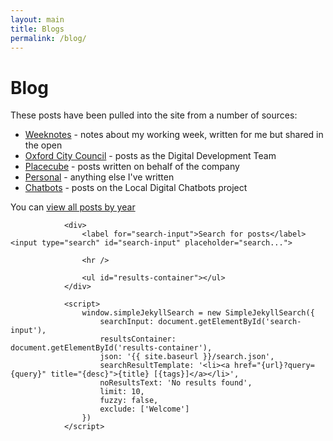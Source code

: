 ```yaml
---
layout: main
title: Blogs
permalink: /blog/
--- 
```

<div class="page-header">
<h1>Blog</h1>
</div>

These posts have been pulled into the site from a number of sources:
- [Weeknotes](/tags/weeknotes/) - notes about my working week, written for me but shared in the open
- [Oxford City Council](/tags/oxford/) - posts as the Digital Development Team
- [Placecube](/tags/placecube/) - posts written on behalf of the company
- [Personal](/tags/personal/) - anything else I've written
- [Chatbots](https://localdigitalchatbots.github.io/archive/) - posts on the Local Digital Chatbots project


You can [view all posts by year](/all-posts/)

                <div>
                    <label for="search-input">Search for posts</label><input type="search" id="search-input" placeholder="search...">

                    <hr />

                    <ul id="results-container"></ul>
                </div>

                <script>
                    window.simpleJekyllSearch = new SimpleJekyllSearch({
                        searchInput: document.getElementById('search-input'),
                        resultsContainer: document.getElementById('results-container'),
                        json: '{{ site.baseurl }}/search.json',
                        searchResultTemplate: '<li><a href="{url}?query={query}" title="{desc}">{title} [{tags}]</a></li>',
                        noResultsText: 'No results found',
                        limit: 10,
                        fuzzy: false,
                        exclude: ['Welcome']
                    })
                </script>
      
